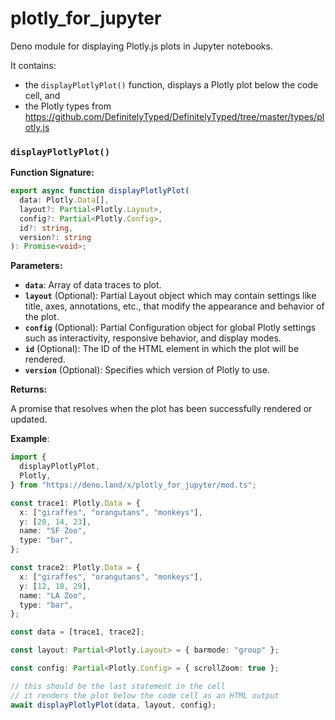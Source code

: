 # plotly_for_jupyter

Deno module for displaying Plotly.js plots in Jupyter notebooks.

It contains:

- the `displayPlotlyPlot()` function, displays a Plotly plot below the code cell, and
- the Plotly types from https://github.com/DefinitelyTyped/DefinitelyTyped/tree/master/types/plotly.js

### `displayPlotlyPlot()`

**Function Signature:**

```typescript
export async function displayPlotlyPlot(
  data: Plotly.Data[],
  layout?: Partial<Plotly.Layout>,
  config?: Partial<Plotly.Config>,
  id?: string,
  version?: string
): Promise<void>;
```

**Parameters:**

- **`data`**: Array of data traces to plot.
- **`layout`** (Optional): Partial Layout object which may contain settings like title, axes, annotations, etc., that modify the appearance and behavior of the plot.
- **`config`** (Optional): Partial Configuration object for global Plotly settings such as interactivity, responsive behavior, and display modes.
- **`id`** (Optional): The ID of the HTML element in which the plot will be rendered.
- **`version`** (Optional): Specifies which version of Plotly to use.

**Returns:**

A promise that resolves when the plot has been successfully rendered or updated.

**Example**:

```ts
import {
  displayPlotlyPlot,
  Plotly,
} from "https://deno.land/x/plotly_for_jupyter/mod.ts";

const trace1: Plotly.Data = {
  x: ["giraffes", "orangutans", "monkeys"],
  y: [20, 14, 23],
  name: "SF Zoo",
  type: "bar",
};

const trace2: Plotly.Data = {
  x: ["giraffes", "orangutans", "monkeys"],
  y: [12, 18, 29],
  name: "LA Zoo",
  type: "bar",
};

const data = [trace1, trace2];

const layout: Partial<Plotly.Layout> = { barmode: "group" };

const config: Partial<Plotly.Config> = { scrollZoom: true };

// this should be the last statement in the cell
// it renders the plot below the code cell as an HTML output
await displayPlotlyPlot(data, layout, config);
```
